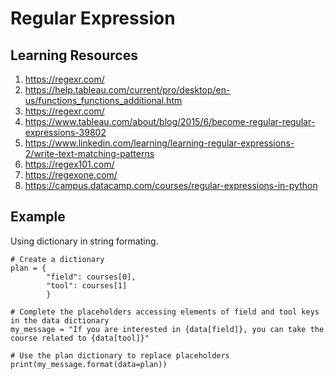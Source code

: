 # Regular Expression

## Learning Resources 
1. https://regexr.com/
2. https://help.tableau.com/current/pro/desktop/en-us/functions_functions_additional.htm
3. https://regexr.com/
4. https://www.tableau.com/about/blog/2015/6/become-regular-regular-expressions-39802
5. https://www.linkedin.com/learning/learning-regular-expressions-2/write-text-matching-patterns
6. https://regex101.com/
7. https://regexone.com/
8. https://campus.datacamp.com/courses/regular-expressions-in-python


## Example 
Using dictionary in string formating.
```python:
# Create a dictionary
plan = {
  		"field": courses[0],
        "tool": courses[1]
        }

# Complete the placeholders accessing elements of field and tool keys in the data dictionary
my_message = "If you are interested in {data[field]}, you can take the course related to {data[tool]}"

# Use the plan dictionary to replace placeholders
print(my_message.format(data=plan))
```
